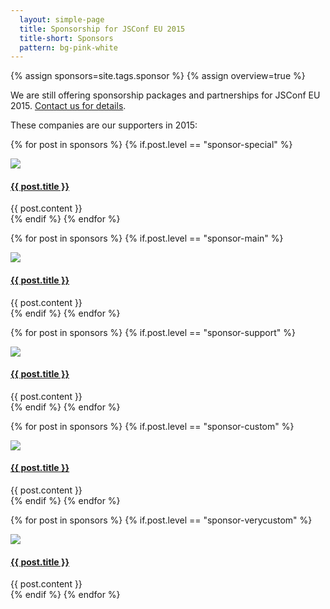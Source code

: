 ```yaml
---
  layout: simple-page
  title: Sponsorship for JSConf EU 2015
  title-short: Sponsors
  pattern: bg-pink-white
---
```


{% assign sponsors=site.tags.sponsor %}
{% assign overview=true %}

<p>
  We are still offering sponsorship packages and partnerships for JSConf EU 2015. <a href="mailto:contact@jsconf.eu">Contact us for details</a>.
</p>

<p>
  These companies are our supporters in 2015:
</p>

{% for post in sponsors %}
  {% if.post.level == "sponsor-special" %}
  <div class="sponsor">
    <img src="{{ site.baseurl }}{{post.image}}" class="img-flex" />
    <h4>
      <a href="{{ site.baseurl }}{{post.permalink}}">{{ post.title }}</a>
    </h4>
    {{ post.content }}
  </div>
  {% endif %}
{% endfor %}

{% for post in sponsors %}
  {% if.post.level == "sponsor-main" %}
  <div class="sponsor">
    <img src="{{ site.baseurl }}{{post.image}}" class="img-flex" />
    <h4>
      <a href="{{ site.baseurl }}{{post.permalink}}">{{ post.title }}</a>
    </h4>
    {{ post.content }}
  </div>
  {% endif %}
{% endfor %}

{% for post in sponsors %}
  {% if.post.level == "sponsor-support" %}
  <div class="sponsor">
    <img src="{{ site.baseurl }}{{post.image}}" class="img-flex" />
    <h4>
      <a href="{{ site.baseurl }}{{post.permalink}}">{{ post.title }}</a>
    </h4>
    {{ post.content }}
  </div>
  {% endif %}
{% endfor %}

{% for post in sponsors %}
  {% if.post.level == "sponsor-custom" %}
  <div class="sponsor">
    <img src="{{ site.baseurl }}{{post.image}}" class="img-flex" />
    <h4>
      <a href="{{ site.baseurl }}{{post.permalink}}">{{ post.title }}</a>
    </h4>
    {{ post.content }}
  </div>
  {% endif %}
{% endfor %}

{% for post in sponsors %}
  {% if.post.level == "sponsor-verycustom" %}
  <div class="sponsor">
    <a href="{{ site.baseurl }}{{post.permalink}}"><img src="{{ site.baseurl }}{{post.image}}" class="img-flex" /></a>
    <h4>
      <a href="{{ site.baseurl }}{{post.permalink}}">{{ post.title }}</a>
    </h4>
    {{ post.content }}
  </div>
  {% endif %}
{% endfor %}